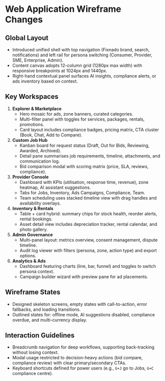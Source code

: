 # Web Application Wireframe Changes

## Global Layout
- Introduced unified shell with top navigation (Fixnado brand, search, notifications) and left rail for persona switching (Consumer, Provider, SME, Enterprise, Admin).
- Content canvas adopts 12-column grid (1280px max width) with responsive breakpoints at 1024px and 1440px.
- Right-hand contextual panel surfaces AI insights, compliance alerts, or ads inventory based on context.

## Key Workspaces
1. **Explorer & Marketplace**
   - Hero mosaic for ads, zone banners, curated categories.
   - Multi-filter panel with toggles for services, packages, rentals, promotions.
   - Card layout includes compliance badges, pricing matrix, CTA cluster (Book, Chat, Add to Compare).
2. **Custom Job Hub**
   - Kanban board for request status (Draft, Out for Bids, Reviewing, Awarded, Archived).
   - Detail pane summarises job requirements, timeline, attachments, and communication log.
   - Bid comparison modal with scoring matrix (price, SLA, reviews, compliance).
3. **Provider Console**
   - Dashboard with KPIs (utilisation, response time, revenue), zone heatmap, AI assistant suggestions.
   - Tabs for Jobs, Inventory, Ads Campaigns, Compliance, Team.
   - Team scheduling uses stacked timeline view with drag handles and availability overlays.
4. **Inventory & Rentals**
   - Table + card hybrid: summary chips for stock health, reorder alerts, rental bookings.
   - Asset detail view includes depreciation tracker, rental calendar, and photo gallery.
5. **Admin Governance**
   - Multi-panel layout: metrics overview, consent management, dispute timeline.
   - Audit log viewer with filters (persona, zone, action type) and export options.
6. **Analytics & Ads**
   - Dashboard featuring charts (line, bar, funnel) and toggles to switch persona context.
   - Campaign builder wizard with preview pane for ad placements.

## Wireframe States
- Designed skeleton screens, empty states with call-to-action, error fallbacks, and loading transitions.
- Outlined states for: offline mode, AI suggestions disabled, compliance overdue, and multi-currency display.

## Interaction Guidelines
- Breadcrumb navigation for deep workflows, supporting back-tracking without losing context.
- Modal usage restricted to decision-heavy actions (bid compare, compliance review) with clear primary/secondary CTAs.
- Keyboard shortcuts defined for power users (e.g., `G+J` go to Jobs, `G+C` compliance centre).
